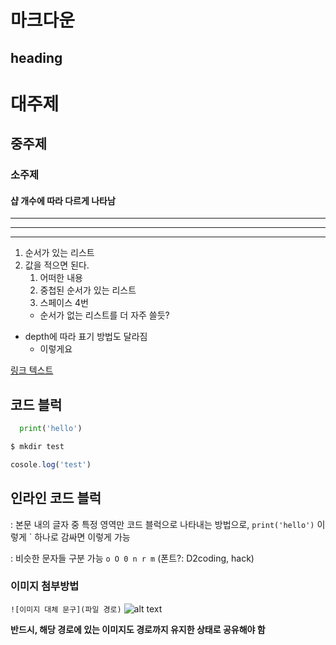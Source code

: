 # 마크다운

## heading

# 대주제
## 중주제
### 소주제
#### 샵 개수에 따라 다르게 나타남

---
---
---

1. 순서가 있는 리스트
2. 값을 적으면 된다.
    1. 어떠한 내용
    2. 중첩된 순서가 있는 리스트
    3. 스페이스 4번
    - 순서가 없는 리스트를 더 자주 쓸듯?

- depth에 따라 표기 방법도 달라짐
  - 이렇게요

[링크 텍스트](www.naver.com)

## 코드 블럭
```python
  print('hello')
```

```bash
$ mkdir test
```

```javascript
cosole.log('test')
```

## 인라인 코드 블럭
: 본문 내의 글자 중 특정 영역만 코드 블럭으로 나타내는 방법으로, `print('hello')` 이렇게 ` 하나로 감싸면 이렇게 가능

: 비슷한 문자들 구분 가능 `o O 0 n r m`
(폰트?: D2coding, hack)


### 이미지 첨부방법
`![이미지 대체 문구](파일 경로)`
![alt text](assets/image.png)

**반드시, 해당 경로에 있는 이미지도 경로까지 유지한 상태로 공유해야 함**
